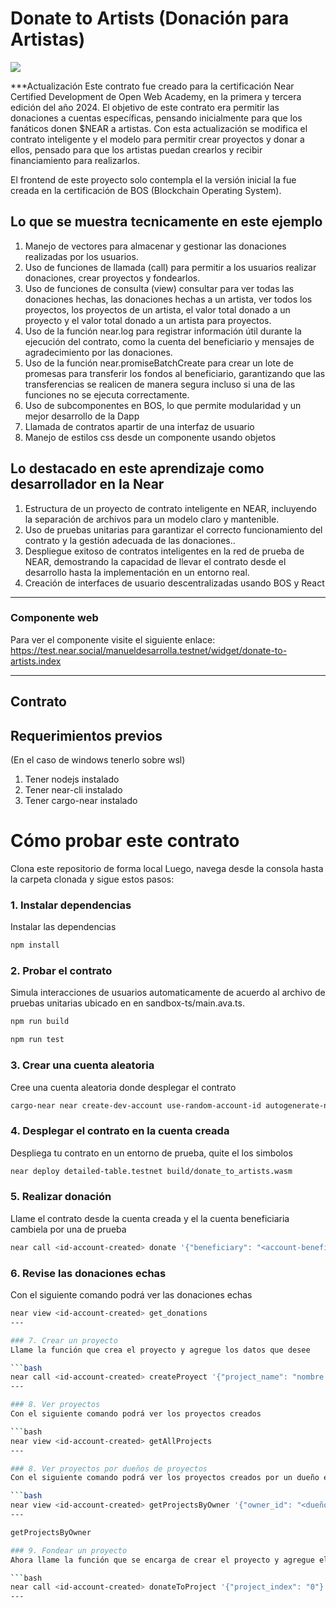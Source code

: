 # Donate to Artists (Donación para Artistas)

[![](https://img.shields.io/badge/Contract-js-yellow)](https://docs.near.org/develop/contracts/anatomy)

***Actualización
Este contrato fue creado para la certificación Near Certified Development de Open Web Academy, en la primera y tercera edición del año 2024. El objetivo de este contrato era permitir las donaciones a cuentas específicas, pensando inicialmente para que los fanáticos donen $NEAR a artistas. Con esta actualización se modifica el contrato inteligente y el modelo para permitir crear proyectos y donar a ellos, pensado para que los artistas puedan crearlos y recibir financiamiento para realizarlos.

El frontend de este proyecto solo contempla el la versión inicial la fue creada en la certificación de BOS (Blockchain Operating System).

## Lo que se muestra tecnicamente en este ejemplo

1. Manejo de vectores para almacenar y gestionar las donaciones realizadas por los usuarios. 
2. Uso de funciones de llamada (call) para permitir a los usuarios realizar donaciones, crear proyectos y fondearlos.
3. Uso de funciones de consulta (view) consultar para ver todas las donaciones hechas, las donaciones hechas a un artista, ver todos los proyectos, los proyectos de un artista, el valor total donado a un proyecto y el valor total donado a un artista para proyectos.
4. Uso de la función near.log para registrar información útil durante la ejecución del contrato, como la cuenta del beneficiario y mensajes de agradecimiento por las donaciones.
5. Uso de la función near.promiseBatchCreate para crear un lote de promesas para transferir los fondos al beneficiario, garantizando que las transferencias se realicen de manera segura incluso si una de las funciones no se ejecuta correctamente.
6. Uso de subcomponentes en BOS, lo que permite modularidad y un mejor desarrollo de la Dapp
7. Llamada de contratos apartir de una interfaz de usuario
8. Manejo de estilos css desde un componente usando objetos

## Lo destacado en este aprendizaje como desarrollador en la Near

1. Estructura de un proyecto de contrato inteligente en NEAR, incluyendo la separación de archivos para un modelo claro y mantenible.
2. Uso de pruebas unitarias para garantizar el correcto funcionamiento del contrato y la gestión adecuada de las donaciones..
3. Despliegue exitoso de contratos inteligentes en la red de prueba de NEAR, demostrando la capacidad de llevar el contrato desde el desarrollo hasta la implementación en un entorno real.
4. Creación de interfaces de usuario descentralizadas usando BOS y React

---
### Componente web

Para ver el componente visite el siguiente enlace:  https://test.near.social/manueldesarrolla.testnet/widget/donate-to-artists.index

---
## Contrato

## Requerimientos previos
(En el caso de windows tenerlo sobre wsl)

1. Tener nodejs instalado 
2. Tener near-cli instalado
3. Tener cargo-near instalado 

# Cómo probar este contrato

Clona este repositorio de forma local 
Luego, navega desde la consola hasta la carpeta clonada y sigue estos pasos:

### 1. Instalar dependencias
Instalar las dependencias

```bash
npm install
```

### 2. Probar el contrato
Simula interacciones de usuarios automaticamente de acuerdo al archivo de pruebas unitarias ubicado en en sandbox-ts/main.ava.ts.

```bash
npm run build
```

```bash
npm run test
```

### 3. Crear una cuenta aleatoria
Cree una cuenta aleatoria donde desplegar el contrato

```bash
cargo-near near create-dev-account use-random-account-id autogenerate-new-keypair save-to-legacy-keychain network-config testnet create
```

### 4. Desplegar el contrato en la cuenta creada
Despliega tu contrato en un entorno de prueba, quite el los simbolos <luego de escribir la cuenta dentro>

```bash
near deploy detailed-table.testnet build/donate_to_artists.wasm 
```

### 5. Realizar donación

Llame el contrato desde la cuenta creada y el la cuenta beneficiaria cambiela por una de prueba

```bash
near call <id-account-created> donate '{"beneficiary": "<account-beneficary-id>"}' --amount 1 --accountId <id-account-created>
```
### 6. Revise las donaciones echas
Con el siguiente comando podrá ver las donaciones echas

```bash
near view <id-account-created> get_donations
---

### 7. Crear un proyecto
Llame la función que crea el proyecto y agregue los datos que desee

```bash
near call <id-account-created> createProyect '{"project_name": "nombre del proyecto", "description": "descripcion del proyecto"}' --accountId <dueño-proyecto>
---

### 8. Ver proyectos
Con el siguiente comando podrá ver los proyectos creados

```bash
near view <id-account-created> getAllProjects
---

### 8. Ver proyectos por dueños de proyectos
Con el siguiente comando podrá ver los proyectos creados por un dueño en especifico

```bash
near view <id-account-created> getProjectsByOwner '{"owner_id": "<dueño-proyecto>"}'
---

getProjectsByOwner

### 9. Fondear un proyecto
Ahora llame la función que se encarga de crear el proyecto y agregue el indixe del proyecto el cual aparece en el log al crear el proyecto

```bash
near call <id-account-created> donateToProject '{"project_index": "0"}' --amount 0.01 --accountId <donador>
---

